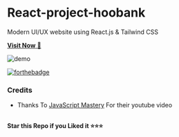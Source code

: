 ﻿# React-project-hoobank
 
Modern UI/UX website using React.js & Tailwind CSS

<a href="https://hoooooobank.onrender.com" target="_blank">**Visit Now** 🚀</a>

![demo](https://user-images.githubusercontent.com/73272797/210164817-990a69b5-f5c5-47ce-bc59-c101393e24c6.png)


[![forthebadge](https://forthebadge.com/images/badges/built-with-love.svg)](https://forthebadge.com)


### Credits

- Thanks To [JavaScript Mastery](https://www.jsmastery.pro) For  their youtube video 

##

   **Star this Repo if you Liked it ⭐⭐⭐**



